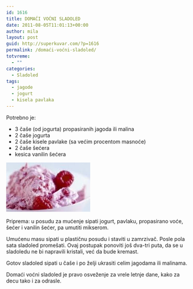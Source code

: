 ```yaml
---
id: 1616
title: DOMAĆI VOĆNI SLADOLED
date: 2011-08-05T11:01:13+00:00
author: mila
layout: post
guid: http://superkuvar.com/?p=1616
permalink: /domaći-voćni-sladoled/
totvreme:
  - ""
categories:
  - Sladoled
tags:
  - jagode
  - jogurt
  - kisela pavlaka
---
```

Potrebno je:

  * 3 čaše (od jogurta) propasiranih jagoda ili malina
  * 2 čaše jogurta
  * 2 čaše kisele pavlake (sa većim procentom masnoće)
  * 2 čaše šećera
  * kesica vanilin šećera

<img class="alignnone size-full wp-image-1617" title="sladoledmalina" src="/wp-content/uploads/2011/08/sladoledmalina-e1312542019658.jpg" alt="" width="227" height="133" /> 

Priprema: u posudu za mućenje sipati jogurt, pavlaku, propasirano voće, šećer i vanilin šećer, pa umutiti mikserom.

Umućenu masu sipati u plastičnu posudu i staviti u zamrzivač. Posle pola sata sladoled promešati. Ovaj postupak ponoviti još dva-tri puta, da se u sladoledu ne bi napravili kristali, već da bude kremast.

Gotov sladoled sipati u čaše i po želji ukrasiti celim jagodama ili malinama.

Domaći voćni sladoled je pravo osveženje za vrele letnje dane, kako za decu tako i za odrasle.